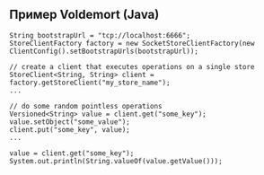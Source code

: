 ## Пример Voldemort (Java)

    String bootstrapUrl = "tcp://localhost:6666";
    StoreClientFactory factory = new SocketStoreClientFactory(new ClientConfig().setBootstrapUrls(bootstrapUrl));
    
    // create a client that executes operations on a single store
    StoreClient<String, String> client = factory.getStoreClient("my_store_name");
    ...
    
    // do some random pointless operations
    Versioned<String> value = client.get("some_key");
    value.setObject("some_value");
    client.put("some_key", value);
    ...

    value = client.get("some_key");
    System.out.println(String.valueOf(value.getValue()));
